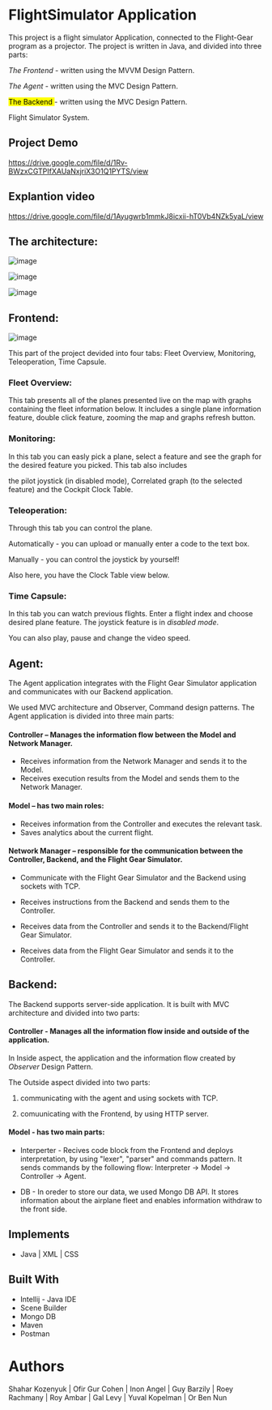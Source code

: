 # FlightSimulator Application
This project is a flight simulator Application, connected to the Flight-Gear program as a projector. 
The project is written in Java, and divided into three parts:


*The Frontend* - written using the MVVM Design Pattern.

*The Agent* - written using the MVC Design Pattern.

<mark> The Backend </mark>- written using the MVC Design Pattern.


 Flight Simulator System.
 
 ## Project Demo
 https://drive.google.com/file/d/1Rv-BWzxCGTPIfXAUaNxjriX3O1Q1PYTS/view
 
 ## Explantion video
 https://drive.google.com/file/d/1Ayugwrb1mmkJ8icxii-hT0Vb4NZk5yaL/view
 
 ## The architecture:


![image](https://user-images.githubusercontent.com/93862727/175337932-40ff33ee-b858-4f2c-a73b-bac76e3a4699.png)


![image](https://user-images.githubusercontent.com/93862727/175339350-0ee55686-7eaa-44fd-97c4-3cffa27d8c39.png)


![image](https://user-images.githubusercontent.com/93862727/175339404-4e5d069f-f460-4b6f-8cc2-97e024d78bd8.png)


## Frontend:


![image](https://user-images.githubusercontent.com/93862727/175351730-83c7a14b-f052-49a0-8079-b42db55a6438.png)



This part of the project devided into four tabs: Fleet Overview, Monitoring, Teleoperation, Time Capsule.


### Fleet Overview:
This tab presents all of the planes presented live on the map with graphs containing the fleet information below.
It includes a single plane information feature, double click feature, zooming the map and graphs refresh button.


### Monitoring:
In this tab you can easly pick a plane, select a feature and see the graph for the desired feature you picked. This tab also includes 

the pilot joystick (in disabled mode), Correlated graph (to the selected feature) and the Cockpit Clock Table.

### Teleoperation:
Through this tab you can control the plane.

Automatically - you can upload or manually enter a code to the text box.  

Manually - you can control the joystick by yourself!

Also here, you have the Clock Table view below.

### Time Capsule:
In this tab you can watch previous flights. Enter a flight index and choose desired plane feature. The joystick feature is in *disabled mode*.

You can also play, pause and change the video speed.


## Agent:
The Agent application integrates with the Flight Gear Simulator application and communicates with our Backend application.


We used MVC architecture and Observer, Command design patterns.
The Agent application is divided into three main parts:


#### Controller – Manages the information flow between the Model and Network Manager.


* Receives information from the Network Manager and sends it to the Model.             	
* Receives execution results from the Model and sends them to the Network Manager.  


#### Model – has two main roles:


 * Receives information from the Controller and executes the relevant task.
 * Saves analytics about the current flight.
   
   
#### Network Manager – responsible for the communication between the Controller, Backend, and the Flight Gear Simulator.


   * Communicate with the Flight Gear Simulator and the Backend using sockets with TCP.
   
   
   * Receives instructions from the Backend and sends them to the Controller.
   
   
   * Receives data from the Controller and sends it to the Backend/Flight Gear Simulator.
   
   
   * Receives data from the Flight Gear Simulator and sends it to the Controller.


## Backend:
The Backend supports server-side application. It is built with MVC architecture and divided into two parts:

#### Controller - Manages all the information flow inside and outside of the application. 


In Inside aspect, the application and the information flow created by *Observer* Design Pattern. 


The Outside aspect divided into two parts: 

1. communicating with the agent and using sockets with TCP. 

2. comuunicating with the Frontend, by using HTTP server.


#### Model - has two main parts:


* Interperter - Recives code block from the Frontend and deploys interpretation, by using "lexer", "parser" and commands pattern. It sends commands by the following flow: Interpreter -> Model -> Controller -> Agent.


*  DB - In oreder to store our data, we used Mongo DB API. It stores information about the airplane fleet and enables information withdraw to the front side.


## Implements
* Java | XML | CSS

## Built With
* Intellij - Java IDE
* Scene Builder
* Mongo DB
* Maven
* Postman 

# Authors
Shahar Kozenyuk | Ofir Gur Cohen | Inon Angel | Guy Barzily | Roey Rachmany | Roy Ambar | Gal Levy | Yuval Kopelman | Or Ben Nun



